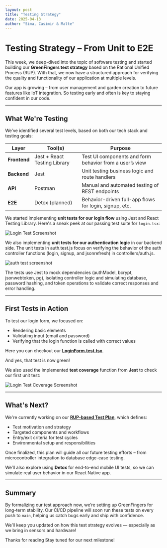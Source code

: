 ```yaml
---
layout: post
title: "Testing Strategy"
date: 2025-04-13
author: "Sima, Casimir & Malte"
---
```


# Testing Strategy – From Unit to E2E

This week, we deep-dived into the topic of software testing and started building our **GreenFingers test strategy** based on the Rational Unified Process (RUP). With that, we now have a structured approach for verifying the quality and functionality of our application at multiple levels.

Our app is growing – from user management and garden creation to future features like IoT integration. So testing early and often is key to staying confident in our code.

---

## What We're Testing

We’ve identified several test levels, based on both our tech stack and testing goals:

| Layer        | Tool(s)                      | Purpose                                                 |
| ------------ | ---------------------------- | ------------------------------------------------------- |
| **Frontend** | Jest + React Testing Library | Test UI components and form behavior from a user’s view |
| **Backend**  | Jest                         | Unit testing business logic and route handlers          |
| **API**      | Postman                      | Manual and automated testing of REST endpoints          |
| **E2E**      | Detox (planned)              | Behavior-driven full-app flows for login, signup, etc.  |

We started implementing **unit tests for our login flow** using Jest and React Testing Library. Here's a sneak peek at our passing test suite for `login.tsx`:

![Login Test Screenshot](/gardeningApp/assets/screenshots/testUnitTestLoginForm.png)

We also implementing **unit tests for our authentication logic** in our backend side. The unit tests in auth.test.js focus on verifying the behavior of the auth controller functions (login, signup, and jsonrefresh) in controllers/auth.js.

![auth test screenshot](/gardeningApp/assets/screenshots/unittestAuthController.png)

The tests use Jest to mock dependencies (authModel, bcrypt, jsonwebtoken, pg), isolating controller logic and simulating database, password hashing, and token operations to validate correct responses and error handling.

---

## First Tests in Action

To test our login form, we focused on:

- Rendering basic elements
- Validating input (email and password)
- Verifying that the login function is called with correct values

Here you can checkout our [**LoginForm.test.tsx**](https://github.com/DHBW-Malte/gardeningApp/blob/main/green-fingers/_tests_/LoginForm.test.tsx).

And yes, that test is now green!

We also used the implemented **test coverage** function from **Jest** to check our first unit test:

![Login Test Coverage Screenshot](/gardeningApp/assets/screenshots/loginFormTestCoverage.png)

---

## What's Next?

We're currently working on our [**RUP-based Test Plan**](https://github.com/DHBW-Malte/gardeningApp/blob/main/green-fingers/docs/RUPTestPlan.md), which defines:

- Test motivation and strategy
- Targeted components and workflows
- Entry/exit criteria for test cycles
- Environmental setup and responsibilities

Once finalized, this plan will guide all our future testing efforts – from microcontroller integration to database edge-case testing.

We’ll also explore using **Detox** for end-to-end mobile UI tests, so we can simulate real user behavior in our React Native app.

---

## Summary

By formalizing our test approach now, we’re setting up GreenFingers for long-term stability. Our CI/CD pipeline will soon run these tests on every push to `main`, helping us catch bugs early and ship with confidence.

We’ll keep you updated on how this test strategy evolves — especially as we bring in sensors and hardware!

Thanks for reading
Stay tuned for our next milestone!

